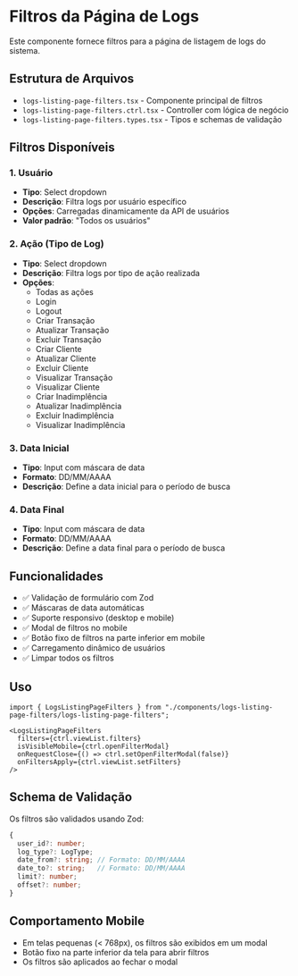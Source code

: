 # Filtros da Página de Logs

Este componente fornece filtros para a página de listagem de logs do sistema.

## Estrutura de Arquivos

- `logs-listing-page-filters.tsx` - Componente principal de filtros
- `logs-listing-page-filters.ctrl.tsx` - Controller com lógica de negócio
- `logs-listing-page-filters.types.tsx` - Tipos e schemas de validação

## Filtros Disponíveis

### 1. Usuário
- **Tipo**: Select dropdown
- **Descrição**: Filtra logs por usuário específico
- **Opções**: Carregadas dinamicamente da API de usuários
- **Valor padrão**: "Todos os usuários"

### 2. Ação (Tipo de Log)
- **Tipo**: Select dropdown
- **Descrição**: Filtra logs por tipo de ação realizada
- **Opções**:
  - Todas as ações
  - Login
  - Logout
  - Criar Transação
  - Atualizar Transação
  - Excluir Transação
  - Criar Cliente
  - Atualizar Cliente
  - Excluir Cliente
  - Visualizar Transação
  - Visualizar Cliente
  - Criar Inadimplência
  - Atualizar Inadimplência
  - Excluir Inadimplência
  - Visualizar Inadimplência

### 3. Data Inicial
- **Tipo**: Input com máscara de data
- **Formato**: DD/MM/AAAA
- **Descrição**: Define a data inicial para o período de busca

### 4. Data Final
- **Tipo**: Input com máscara de data
- **Formato**: DD/MM/AAAA
- **Descrição**: Define a data final para o período de busca

## Funcionalidades

- ✅ Validação de formulário com Zod
- ✅ Máscaras de data automáticas
- ✅ Suporte responsivo (desktop e mobile)
- ✅ Modal de filtros no mobile
- ✅ Botão fixo de filtros na parte inferior em mobile
- ✅ Carregamento dinâmico de usuários
- ✅ Limpar todos os filtros

## Uso

```tsx
import { LogsListingPageFilters } from "./components/logs-listing-page-filters/logs-listing-page-filters";

<LogsListingPageFilters
  filters={ctrl.viewList.filters}
  isVisibleMobile={ctrl.openFilterModal}
  onRequestClose={() => ctrl.setOpenFilterModal(false)}
  onFiltersApply={ctrl.viewList.setFilters}
/>
```

## Schema de Validação

Os filtros são validados usando Zod:

```typescript
{
  user_id?: number;
  log_type?: LogType;
  date_from?: string; // Formato: DD/MM/AAAA
  date_to?: string;   // Formato: DD/MM/AAAA
  limit?: number;
  offset?: number;
}
```

## Comportamento Mobile

- Em telas pequenas (< 768px), os filtros são exibidos em um modal
- Botão fixo na parte inferior da tela para abrir filtros
- Os filtros são aplicados ao fechar o modal

